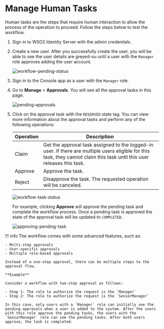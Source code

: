 # Manage Human Tasks

Human tasks are the steps that require human interaction to allow the process of the operation to proceed. Follow the steps below to test the workflow.

1. Sign in to WSO2 Identity Server with the admin credentials.
2. Create a new user. After you successfully create the user, you will be able to see the user details are greyed-ou until a user with the `Manager` role approves adding the user account.

    ![workflow-pending-status]({{base_path}}/assets/img/guides/workflows/console.png)  

3. Sign in to the Console app as a user with the `Manager` role.

4. Go to **Manage** > **Approvals**. You will see all the approval tasks in this page.

    ![pending-approvals]({{base_path}}/assets/img/guides/workflows/approvals.png)

5. Click on the approval task with the `RESERVED` state tag. You can view more information about the approval tasks and perform any of the following operations:

    | Operation  | Description  |
    |------------|--------------|
    | Claim      | Get the approval task assigned to the logged-in user. If there are multiple users eligible for this task, they cannot claim this task until this user releases this task. |
    | Approve    | Approve the task.    |
    | Reject | Disapprove the task. The requested operation will be canceled.   |

    ![workflow-task-status]({{base_path}}/assets/img/guides/workflows/pending-approval-task.png)

    For example, clicking **Approve** will approve the pending task and complete the workflow process. Once a pending task is approved the state of the approval task will be updated to `COMPLETED`.
    
    ![approving-pending-task]({{base_path}}/assets/img/guides/workflows/approved.png)


!!! info
    The workflow comes with some advanced features, such as:

    - Multi-step approvals
    - User-specific approvals
    - Multiple role-based approvals

    Instead of a one-step approval, there can be multiple steps to the approval flow. 
    
    **Example**
    
    Consider a workflow with two-step approval as follows: 

    - Step 1: The role to authorize the request is the `Manager`
    - Step 2: The role to authorize the request is the `SeniorManager`
    
    In this case, only users with a `Manager` role can initially see the pending approvals when a user is added to the system. After the users with this role approve the pending tasks, the users with the `SeniorManager` role can see the pending tasks. After both users approve, the task is completed.